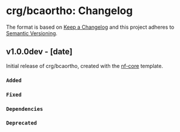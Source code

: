 # crg/bcaortho: Changelog

The format is based on [Keep a Changelog](https://keepachangelog.com/en/1.0.0/)
and this project adheres to [Semantic Versioning](https://semver.org/spec/v2.0.0.html).

## v1.0.0dev - [date]

Initial release of crg/bcaortho, created with the [nf-core](https://nf-co.re/) template.

### `Added`

### `Fixed`

### `Dependencies`

### `Deprecated`
